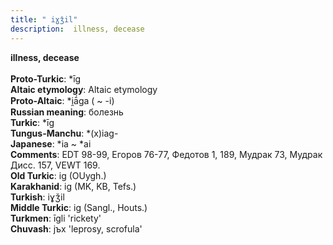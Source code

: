```yaml
---
title: " iɣǯil"
description:  illness, decease
---
```

<strong> illness, decease</strong><br><br>
<strong>Proto-Turkic</strong>:  *īg<br>
<strong>Altaic etymology</strong>:  Altaic etymology<br>
<strong> Proto-Altaic</strong>:  *i̯ā́ga ( ~ -i)<br>
<strong>Russian meaning</strong>:  болезнь<br>
<strong>Turkic</strong>:  *īg<br>
<strong>Tungus-Manchu</strong>:  *(x)iag-<br>
<strong>Japanese</strong>:  *ia ~ *ai<br>
<strong>Comments</strong>:  EDT 98-99, Егоров 76-77, Федотов 1, 189, Мудрак 73, Мудрак Дисс. 157, VEWT 169.<br>
<strong>Old Turkic</strong>:  ig (OUygh.)<br>
<strong>Karakhanid</strong>:  ig (MK, KB, Tefs.)<br>
<strong>Turkish</strong>:  iɣǯil<br>
<strong>Middle Turkic</strong>:  ig (Sangl., Houts.)<br>
<strong>Turkmen</strong>:  īgli 'rickety'<br>
<strong>Chuvash</strong>:  jъx 'leprosy, scrofula'<br>


